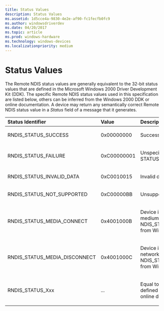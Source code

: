 ```yaml
---
title: Status Values
description: Status Values
ms.assetid: 1d5cce4a-9830-4e2e-af90-fc1fecfb0fc9
ms.author: windowsdriverdev
ms.date: 04/20/2017
ms.topic: article
ms.prod: windows-hardware
ms.technology: windows-devices
ms.localizationpriority: medium
---
```


# Status Values





The Remote NDIS status values are generally equivalent to the 32-bit status values that are defined in the Microsoft Windows 2000 Driver Development Kit (DDK). The specific Remote NDIS status values used in this specification are listed below, others can be inferred from the Windows 2000 DDK or online documentation. A device may return any semantically correct Remote NDIS status value in a *Status* field of a message that it generates.

<table>
<colgroup>
<col width="33%" />
<col width="33%" />
<col width="33%" />
</colgroup>
<thead>
<tr class="header">
<th align="left">Status Identifier</th>
<th align="left">Value</th>
<th align="left">Description</th>
</tr>
</thead>
<tbody>
<tr class="odd">
<td align="left"><p>RNDIS_STATUS_SUCCESS</p></td>
<td align="left"><p>0x00000000</p></td>
<td align="left"><p>Success</p></td>
</tr>
<tr class="even">
<td align="left"><p>RNDIS_STATUS_FAILURE</p></td>
<td align="left"><p>0xC00000001</p></td>
<td align="left"><p>Unspecified error (equivalent to STATUS_UNSUCCESSFUL)</p></td>
</tr>
<tr class="odd">
<td align="left"><p>RNDIS_STATUS_INVALID_DATA</p></td>
<td align="left"><p>0xC0010015</p></td>
<td align="left"><p>Invalid data error</p></td>
</tr>
<tr class="even">
<td align="left"><p>RNDIS_STATUS_NOT_SUPPORTED</p></td>
<td align="left"><p>0xC00000BB</p></td>
<td align="left"><p>Unsupported request error</p></td>
</tr>
<tr class="odd">
<td align="left"><p>RNDIS_STATUS_MEDIA_CONNECT</p></td>
<td align="left"><p>0x4001000B</p></td>
<td align="left"><p>Device is connected to network medium (equivalent to NDIS_STATUS_MEDIA_CONNECT from Windows 2000 DDK)</p></td>
</tr>
<tr class="even">
<td align="left"><p>RNDIS_STATUS_MEDIA_DISCONNECT</p></td>
<td align="left"><p>0x4001000C</p></td>
<td align="left"><p>Device is disconnected from network medium (equivalent to NDIS_STATUS_MEDIA_DISCONNECT from Windows 2000 DDK)</p></td>
</tr>
<tr class="odd">
<td align="left"><p>RNDIS_STATUS_Xxx</p></td>
<td align="left"><p>...</p></td>
<td align="left"><p>Equal to NDIS_STATUS_Xxx values defined in Windows 2000 DDK or online documentation</p></td>
</tr>
</tbody>
</table>

 

 

 





